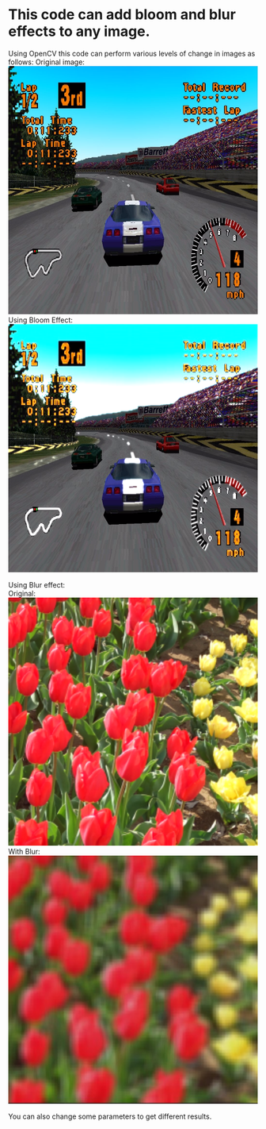 # This code can add bloom and blur effects to any image.

Using OpenCV this code can perform various levels of change in images as follows:
Original image:<br>
<img src="GT2.bmp" width="700" height="500"><br>
Using Bloom Effect:<br>
<img src="04-.png" width="700" height="500"><br>

Using Blur effect:<br>
Original:<br>
<img src="b01 - Original.bmp" width="700" height="500"><br>
With Blur:<br>
<img src="output-01.jpg" width="700" height="500"><br>

You can also change some parameters to get different results.
